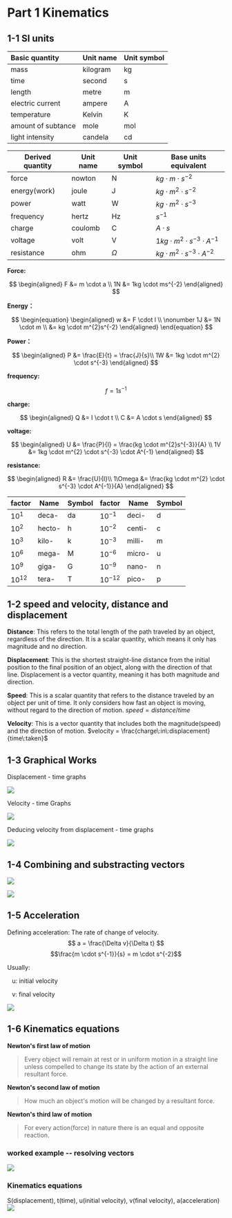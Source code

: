 # Part 1 Kinematics

## 1-1 SI units

| Basic quantity     | Unit name | Unit symbol |
|:------------------ | --------- |:----------- |
| mass               | kilogram  | kg          |
| time               | second    | s           |
| length             | metre     | m           |
| electric current   | ampere    | A           |
| temperature        | Kelvin    | K           |
| amount of subtance | mole      | mol         |
| light intensity    | candela   | cd          |

| Derived quantity | Unit name | Unit symbol | Base units equivalent                       |
| ---------------- | --------- | ----------- | ------------------------------------------- |
| force            | nowton    | N           | $kg \cdot m \cdot s^{-2}$                   |
| energy(work)     | joule     | J           | $kg \cdot m^{2} \cdot s^{-2}$               |
| power            | watt      | W           | $kg \cdot m^{2} \cdot s^{-3}$               |
| frequency        | hertz     | Hz          | $s^{-1}$                                    |
| charge           | coulomb   | C           | $A \cdot s$                                 |
| voltage          | volt      | V           | $1kg \cdot m^{2} \cdot s^{-3} \cdot A^{-1}$ |
| resistance       | ohm       | $\Omega$    | $kg \cdot m^{2} \cdot s^{-3} \cdot A^{-2}$  |

**Force:**

$$
\begin{aligned} 
F &= m \cdot a \\
1N &= 1kg \cdot ms^{-2}
\end{aligned}
$$

**Energy：**

$$
\begin{equation} 
\begin{aligned} 
  w &= F \cdot l \\ \nonumber
 1J &= 1N \cdot m \\
&= kg \cdot m^{2}s^{-2}
\end{aligned}
\end{equation}
$$

**Power：**

$$
\begin{aligned}
P &= \frac{E}{t} = \frac{J}{s}\\
1W &= 1kg \cdot m^{2} \cdot s^{-3}
\end{aligned}
$$

**frequency:**

$$
f = 1s^{-1}
$$

**charge:**

$$
\begin{aligned}
Q &= I \cdot t \\
C &= A \cdot s
\end{aligned}
$$

**voltage:**

$$
\begin{aligned}
U &= \frac{P}{I} = \frac{kg \cdot m^{2}s^{-3}}{A} \\
1V &= 1kg \cdot m^{2} \cdot s^{-3} \cdot A^{-1}
\end{aligned}
$$

**resistance:**

$$
\begin{aligned}
R &= \frac{U}{I}\\
1\Omega &= \frac{kg \cdot m^{2} \cdot s^{-3} \cdot A^{-1}}{A}
\end{aligned}
$$

| factor    | Name   | Symbol | factor     | Name   | Symbol |
| --------- | ------ | ------ | ---------- | ------ | ------ |
| $10^1$    | deca-  | da     | $10^{-1}$  | deci-  | d      |
| $10^2$    | hecto- | h      | $10^{-2}$  | centi- | c      |
| $10^3$    | kilo-  | k      | $10^{-3}$  | milli- | m      |
| $10^6$    | mega-  | M      | $10^{-6}$  | micro- | u      |
| $10^9$    | giga-  | G      | $10^{-9}$  | nano-  | n      |
| $10^{12}$ | tera-  | T      | $10^{-12}$ | pico-  | p      |

## 1-2 speed and velocity, distance and displacement

**Distance**: This refers to the total length of the path traveled by an object, regardless of the direction. It is a scalar quantity, which means it only has magnitude and no direction.

**Displacement**: This is the shortest straight-line distance from the initial position to the final position of an object, along with the direction of that line. Displacement is a vector quantity, meaning it has both magnitude and direction.

**Speed**: This is a scalar quantity that refers to the distance traveled by an object per unit of time. It only considers how fast an object is moving, without regard to the direction of motion. $speed = distance / time$

**Velocity**: This is a vector quantity that includes both the magnitude(speed) and the direction of motion.  $velocity = \frac{charge\:in\:displacement}{time\:taken}$

## 1-3 Graphical Works

Displacement - time graphs

![](./Assets/img/Physics/displacement.png)

Velocity - time Graphs

![](./Assets/img/Physics/velocity_graphical.png)

Deducing velocity from displacement - time graphs

![](./Assets/img/Physics/constant_velocity.png)

## 1-4 Combining and substracting vectors

![](./Assets/img/Physics/combining_vectors.png)

![](./Assets/img/Physics/substracting_Vectors.png)

## 1-5 Acceleration

Defining acceleration: The rate of change of velocity. 
$$ a = \frac{\Delta v}{\Delta t} $$
$$\frac{m \cdot s^{-1}}{s} = m \cdot s^{-2}$$

Usually:

&ensp; u: initial velocity

&ensp; v: final velocity

![](./Assets/img/Physics/acceleration.png)

## 1-6 Kinematics equations

**Newton's first law of motion**
>Every object will remain at rest or in uniform motion in a straight line unless compelled to change its state by the action of an external resultant force.

**Newton's second law of motion**
>How much an object's motion will be changed by a resultant force.

**Newton's third law of motion**
>For every action(force) in nature there is an equal and opposite reaction.

### worked example -- resolving vectors
![](./Assets/img/Physics/resolving_vectors.png)

### Kinematics equations
S(displacement), t(time), u(initial velocity), v(final velocity), a(acceleration)
![](./Assets/img/Physics/kinematics_equations.png)































